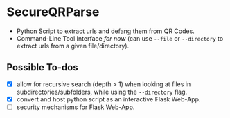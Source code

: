 # SecureQRParse

- Python Script to extract urls and defang them from QR Codes.
- Command-Line Tool Interface _for now_ (can use `--file` or `--directory` to extract urls from a given file/directory).

## Possible To-dos

- [x] allow for recursive search (depth > 1) when looking at files in subdirectories/subfolders, while using the `--directory` flag.
- [x] convert and host python script as an interactive Flask Web-App.
- [ ] security mechanisms for Flask Web-App.
